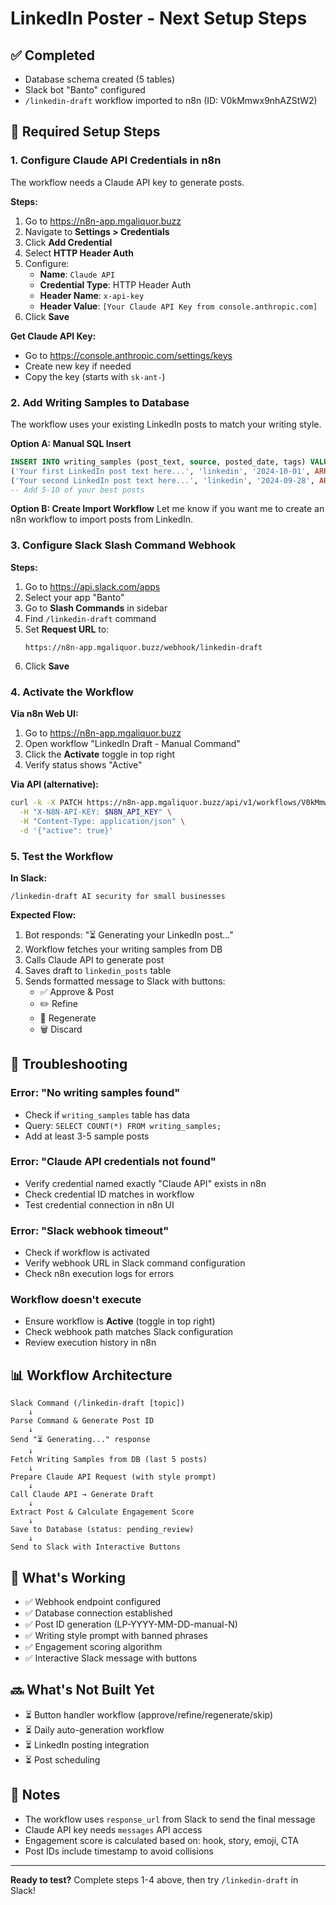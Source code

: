 # LinkedIn Poster - Next Setup Steps

## ✅ Completed
- Database schema created (5 tables)
- Slack bot "Banto" configured
- `/linkedin-draft` workflow imported to n8n (ID: V0kMmwx9nhAZStW2)

## 🔧 Required Setup Steps

### 1. Configure Claude API Credentials in n8n

The workflow needs a Claude API key to generate posts.

**Steps:**
1. Go to https://n8n-app.mgaliquor.buzz
2. Navigate to **Settings > Credentials**
3. Click **Add Credential**
4. Select **HTTP Header Auth**
5. Configure:
   - **Name**: `Claude API`
   - **Credential Type**: HTTP Header Auth
   - **Header Name**: `x-api-key`
   - **Header Value**: `[Your Claude API Key from console.anthropic.com]`
6. Click **Save**

**Get Claude API Key:**
- Go to https://console.anthropic.com/settings/keys
- Create new key if needed
- Copy the key (starts with `sk-ant-`)

### 2. Add Writing Samples to Database

The workflow uses your existing LinkedIn posts to match your writing style.

**Option A: Manual SQL Insert**
```sql
INSERT INTO writing_samples (post_text, source, posted_date, tags) VALUES
('Your first LinkedIn post text here...', 'linkedin', '2024-10-01', ARRAY['AI', 'automation']),
('Your second LinkedIn post text here...', 'linkedin', '2024-09-28', ARRAY['cloud', 'AWS']);
-- Add 5-10 of your best posts
```

**Option B: Create Import Workflow**
Let me know if you want me to create an n8n workflow to import posts from LinkedIn.

### 3. Configure Slack Slash Command Webhook

**Steps:**
1. Go to https://api.slack.com/apps
2. Select your app "Banto"
3. Go to **Slash Commands** in sidebar
4. Find `/linkedin-draft` command
5. Set **Request URL** to:
   ```
   https://n8n-app.mgaliquor.buzz/webhook/linkedin-draft
   ```
6. Click **Save**

### 4. Activate the Workflow

**Via n8n Web UI:**
1. Go to https://n8n-app.mgaliquor.buzz
2. Open workflow "LinkedIn Draft - Manual Command"
3. Click the **Activate** toggle in top right
4. Verify status shows "Active"

**Via API (alternative):**
```bash
curl -k -X PATCH https://n8n-app.mgaliquor.buzz/api/v1/workflows/V0kMmwx9nhAZStW2 \
  -H "X-N8N-API-KEY: $N8N_API_KEY" \
  -H "Content-Type: application/json" \
  -d '{"active": true}'
```

### 5. Test the Workflow

**In Slack:**
```
/linkedin-draft AI security for small businesses
```

**Expected Flow:**
1. Bot responds: "⏳ Generating your LinkedIn post..."
2. Workflow fetches your writing samples from DB
3. Calls Claude API to generate post
4. Saves draft to `linkedin_posts` table
5. Sends formatted message to Slack with buttons:
   - ✅ Approve & Post
   - ✏️ Refine
   - 🔄 Regenerate
   - 🗑️ Discard

## 🚨 Troubleshooting

### Error: "No writing samples found"
- Check if `writing_samples` table has data
- Query: `SELECT COUNT(*) FROM writing_samples;`
- Add at least 3-5 sample posts

### Error: "Claude API credentials not found"
- Verify credential named exactly "Claude API" exists in n8n
- Check credential ID matches in workflow
- Test credential connection in n8n UI

### Error: "Slack webhook timeout"
- Check if workflow is activated
- Verify webhook URL in Slack command configuration
- Check n8n execution logs for errors

### Workflow doesn't execute
- Ensure workflow is **Active** (toggle in top right)
- Check webhook path matches Slack configuration
- Review execution history in n8n

## 📊 Workflow Architecture

```
Slack Command (/linkedin-draft [topic])
    ↓
Parse Command & Generate Post ID
    ↓
Send "⏳ Generating..." response
    ↓
Fetch Writing Samples from DB (last 5 posts)
    ↓
Prepare Claude API Request (with style prompt)
    ↓
Call Claude API → Generate Draft
    ↓
Extract Post & Calculate Engagement Score
    ↓
Save to Database (status: pending_review)
    ↓
Send to Slack with Interactive Buttons
```

## 🎯 What's Working

- ✅ Webhook endpoint configured
- ✅ Database connection established
- ✅ Post ID generation (LP-YYYY-MM-DD-manual-N)
- ✅ Writing style prompt with banned phrases
- ✅ Engagement scoring algorithm
- ✅ Interactive Slack message with buttons

## 🔜 What's Not Built Yet

- ⏳ Button handler workflow (approve/refine/regenerate/skip)
- ⏳ Daily auto-generation workflow
- ⏳ LinkedIn posting integration
- ⏳ Post scheduling

## 📝 Notes

- The workflow uses `response_url` from Slack to send the final message
- Claude API key needs `messages` API access
- Engagement score is calculated based on: hook, story, emoji, CTA
- Post IDs include timestamp to avoid collisions

---

**Ready to test?** Complete steps 1-4 above, then try `/linkedin-draft` in Slack!
